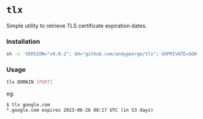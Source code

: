 # `tlx`

Simple utility to retrieve TLS certificate expiration dates.

### Installation

```sh
sh -c 'VERSION="v0.0.2"; GH="github.com/andygeorge/tlx"; GOPRIVATE=$GH go install -v $GH@$VERSION'
```

### Usage

```sh
tlx DOMAIN [PORT]
```

eg:

```
$ tlx google.com
*.google.com expires 2023-06-26 08:17 UTC (in 53 days)
```

